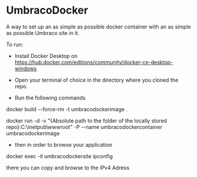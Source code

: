 # UmbracoDocker
A way to set up an as simple as possible docker container with an as simple as possible Umbraco site in it.


To run: 

- Install Docker Desktop on https://hub.docker.com/editions/community/docker-ce-desktop-windows

- Open your terminal of choice in the directory where you cloned the repo.

- Run the following commands

docker build --force-rm -t umbracodockerimage .

docker run -d -v "{Absolute path to the folder of the locally stored repo}:C:\inetpub\wwwroot" -P --name umbracodockercontainer umbracodockerimage

- then in order to browse your application

docker exec -it umbracodockersite ipconfig

there you can copy and browse to the IPv4 Adress



